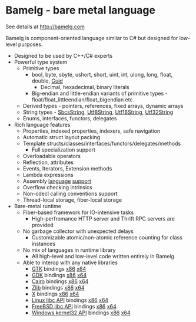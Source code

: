 # Bamelg - bare metal language
See details at http://bamelg.com

Bamelg is component-oriented language similar to C# but designed for low-level purposes.

* Designed to be used by C++/C# experts
* Powerful type system
  * Primitive types 
    * bool, byte, sbyte, ushort, short, uint, int, ulong, long, float, double, <a href="http://bamelg.com/source/Linux/2.6/modules/BCL/System/Guid.bmlg">Guid</a>
      * Decimal, hexadecimal, binary literals
    * Big-endian and little-endian variants of primitive types - float/float_littleendian/float_bigendian etc.
  * Derived types - pointers, references, fixed arrays, dynamic arrays
  * String types - <a href="http://bamelg.com/source/Linux/2.6/modules/BCL/System/SbcsString.bmlg">SbcsString</a>, <a href="http://bamelg.com/source/Linux/2.6/modules/BCL/System/Utf8String.bmlg">Utf8String</a>, <a href="http://bamelg.com/source/Linux/2.6/modules/BCL/System/Utf16String.bmlg">Utf16String</a>, <a href="http://bamelg.com/source/Linux/2.6/modules/BCL/System/Utf32String.bmlg">Utf32String</a>
  * Enums, interfaces, functors, delegates 
* Rich language features
  * Properties, indexed properties, indexers, safe navigation
  * Automatic struct layout packing
  * Template structs/classes/interfaces/functors/delegates/methods
    * Full specialization support
  * Overloadable operators
  * Reflection, attributes
  * Events, Iterators, Extension methods
  * Lambda expressions
  * Assembly <a href="http://bamelg.com/source/Linux/2.4/modules/BCL/System/Numerics/Matrix4.bmlg">language</a> <a href="http://bamelg.com/source/Linux/2.4/modules/BCL/System/Numerics/Quaternion.bmlg">support</a>
  * Overflow checking intrinsics
  * Non-cdecl calling conventions support
  * Thread-local storage, fiber-local storage
* Bare-metal runtime
  * Fiber-based framework for IO-intensive tasks
    * High-perfromance HTTP server and Thrift RPC servers are provided
  * No garbage collector with unexpected delays
    * Customizable atomic/non-atomic reference counting for class instances
  * No mix of languages in runtime library
    * All high-level and low-level code written entirely in Bamelg
  * Able to interop with any native libraries
    * <a href="http://bamelg.com/source/Linux/2.6/modules/Gtk/Platform/Linux/2.6/Platform/GtkApi.bmlg">GTK</a> bindings <a href="http://bamelg.com/source/Linux/2.6/modules/Gtk/Platform/Linux/2.6_-_X86_32/Platform/GtkApi.Interop.bmlg">x86</a> <a href="http://bamelg.com/source/Linux/2.6/modules/Gtk/Platform/Linux/2.6_-_X86_64/Platform/GtkApi.Interop.bmlg">x64</a>
    * <a href="http://bamelg.com/source/Linux/2.6/modules/Gdk/Platform/Linux/2.6/Platform/GdkApi.bmlg">GDK</a> bindings <a href="http://bamelg.com/source/Linux/2.6/modules/Gdk/Platform/Linux/2.6_-_X86_32/Platform/GdkApi.Interop.bmlg">x86</a> <a href="http://bamelg.com/source/Linux/2.6/modules/Gdk/Platform/Linux/2.6_-_X86_64/Platform/GdkApi.Interop.bmlg">x64</a>
    * <a href="http://bamelg.com/source/Linux/2.6/modules/Cairo/Platform/Linux/2.6/Platform/CairoApi.bmlg">Cairo</a> bindings <a href="http://bamelg.com/source/Linux/2.6/modules/Cairo/Platform/Linux/2.6_-_X86_32/Platform/CairoApi.Interop.bmlg">x86</a> <a href="http://bamelg.com/source/Linux/2.6/modules/Cairo/Platform/Linux/2.6_-_X86_64/Platform/CairoApi.Interop.bmlg">x64</a>
    * <a href="http://bamelg.com/source/Linux/2.6/modules/Zlib/Platform/Linux/2.6/Platform/ZlibApi.bmlg">Zlib</a> bindings <a href="http://bamelg.com/source/Linux/2.6/modules/Zlib/Platform/Linux/2.6_-_X86_32/Platform/ZlibApi.Interop.bmlg">x86</a> <a href="http://bamelg.com/source/Linux/2.6/modules/Zlib/Platform/Linux/2.6_-_X86_64/Platform/ZlibApi.Interop.bmlg">x64</a>
    * <a href="http://bamelg.com/source/Linux/2.6/modules/X/Platform/Linux/2.6/Platform/XApi.bmlg">X</a> bindings <a href="http://bamelg.com/source/Linux/2.6/modules/X/Platform/Linux/2.6_-_X86_32/Platform/XApi.Interop.bmlg">x86</a> <a href="http://bamelg.com/source/Linux/2.6/modules/X/Platform/Linux/2.6_-_X86_64/Platform/XApi.Interop.bmlg">x64</a>
    * <a href="http://bamelg.com/source/Linux/2.6/modules/BCL/Platform/Linux/2.6/Platform/LibcApi.bmlg">Linux libc API</a> bindings <a href="http://bamelg.com/source/Linux/2.6/modules/BCL/Platform/Linux/2.6_-_X86_32/Platform/LibcApi.Interop.bmlg">x86</a> <a href="http://bamelg.com/source/Linux/2.6/modules/BCL/Platform/Linux/2.6_-_X86_64/Platform/LibcApi.Interop.bmlg">x64</a>
    * <a href="http://bamelg.com/source/FreeBSD/9.0/modules/BCL/Platform/FreeBSD/9.0/Platform/LibcApi.bmlg">FreeBSD libc API</a> bindings <a href="http://bamelg.com/source/FreeBSD/9.0/modules/BCL/Platform/FreeBSD/9.0_-_X86_32/Platform/LibcApi.Interop.bmlg">x86</a> <a href="http://bamelg.com/source/FreeBSD/9.0/modules/BCL/Platform/FreeBSD/9.0_-_X86_64/Platform/LibcApi.Interop.bmlg">x64</a>
    * <a href="http://bamelg.com/source/Windows/7/modules/BCL/Platform/Windows/7/Platform/Kernel32Api.bmlg">Windows kernel32 API</a> bindings <a href="http://bamelg.com/source/Windows/7/modules/BCL/Platform/Windows/7_-_X86_32/Platform/Kernel32Api.Interop.bmlg">x86</a> <a href="http://bamelg.com/source/Windows/7/modules/BCL/Platform/Windows/7_-_X86_64/Platform/Kernel32Api.Interop.bmlg">x64</a>
